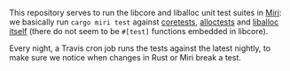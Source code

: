 This repository serves to run the libcore and liballoc unit test suites in [Miri](https://github.com/solson/miri/): we basically run `cargo miri test` against [coretests](https://github.com/rust-lang/rust/tree/master/src/libcore/tests), [alloctests](https://github.com/rust-lang/rust/tree/master/src/liballoc/tests) and [liballoc itself](https://github.com/rust-lang/rust/tree/master/src/liballoc) (there do not seem to be `#[test]` functions embedded in libcore).

Every night, a Travis cron job runs the tests against the latest nightly, to make sure we notice when changes in Rust or Miri break a test.
